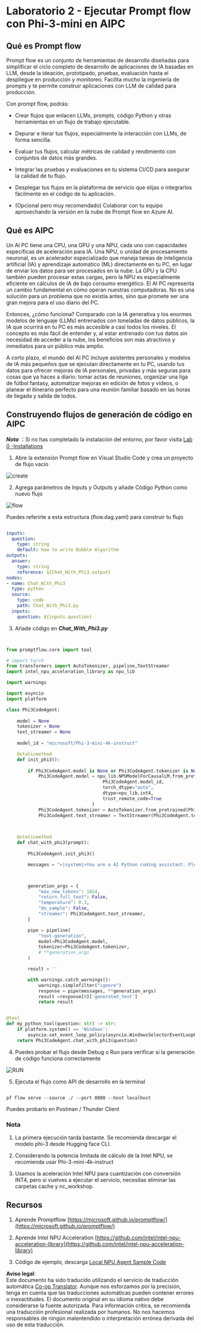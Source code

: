 <!--
CO_OP_TRANSLATOR_METADATA:
{
  "original_hash": "bc29f7fe7fc16bed6932733eac8c81b8",
  "translation_date": "2025-05-07T10:55:41+00:00",
  "source_file": "md/02.Application/02.Code/Phi3/VSCodeExt/HOL/AIPC/02.PromptflowWithNPU.md",
  "language_code": "es"
}
-->
# **Laboratorio 2 - Ejecutar Prompt flow con Phi-3-mini en AIPC**

## **Qué es Prompt flow**

Prompt flow es un conjunto de herramientas de desarrollo diseñadas para simplificar el ciclo completo de desarrollo de aplicaciones de IA basadas en LLM, desde la ideación, prototipado, pruebas, evaluación hasta el despliegue en producción y monitoreo. Facilita mucho la ingeniería de prompts y te permite construir aplicaciones con LLM de calidad para producción.

Con prompt flow, podrás:

- Crear flujos que enlacen LLMs, prompts, código Python y otras herramientas en un flujo de trabajo ejecutable.

- Depurar e iterar tus flujos, especialmente la interacción con LLMs, de forma sencilla.

- Evaluar tus flujos, calcular métricas de calidad y rendimiento con conjuntos de datos más grandes.

- Integrar las pruebas y evaluaciones en tu sistema CI/CD para asegurar la calidad de tu flujo.

- Desplegar tus flujos en la plataforma de servicio que elijas o integrarlos fácilmente en el código de tu aplicación.

- (Opcional pero muy recomendado) Colaborar con tu equipo aprovechando la versión en la nube de Prompt flow en Azure AI.

## **Qué es AIPC**

Un AI PC tiene una CPU, una GPU y una NPU, cada uno con capacidades específicas de aceleración para IA. Una NPU, o unidad de procesamiento neuronal, es un acelerador especializado que maneja tareas de inteligencia artificial (IA) y aprendizaje automático (ML) directamente en tu PC, en lugar de enviar los datos para ser procesados en la nube. La GPU y la CPU también pueden procesar estas cargas, pero la NPU es especialmente eficiente en cálculos de IA de bajo consumo energético. El AI PC representa un cambio fundamental en cómo operan nuestras computadoras. No es una solución para un problema que no existía antes, sino que promete ser una gran mejora para el uso diario del PC.

Entonces, ¿cómo funciona? Comparado con la IA generativa y los enormes modelos de lenguaje (LLMs) entrenados con toneladas de datos públicos, la IA que ocurrirá en tu PC es más accesible a casi todos los niveles. El concepto es más fácil de entender y, al estar entrenado con tus datos sin necesidad de acceder a la nube, los beneficios son más atractivos y inmediatos para un público más amplio.

A corto plazo, el mundo del AI PC incluye asistentes personales y modelos de IA más pequeños que se ejecutan directamente en tu PC, usando tus datos para ofrecer mejoras de IA personales, privadas y más seguras para cosas que ya haces a diario: tomar actas de reuniones, organizar una liga de fútbol fantasy, automatizar mejoras en edición de fotos y videos, o planear el itinerario perfecto para una reunión familiar basado en las horas de llegada y salida de todos.

## **Construyendo flujos de generación de código en AIPC**

***Nota*** ：Si no has completado la instalación del entorno, por favor visita [Lab 0 -Installations](./01.Installations.md)

1. Abre la extensión Prompt flow en Visual Studio Code y crea un proyecto de flujo vacío

![create](../../../../../../../../../translated_images/pf_create.bde888dc83502eba082a058175bbf1eee6791219795393a386b06fd3043ec54d.es.png)

2. Agrega parámetros de Inputs y Outputs y añade Código Python como nuevo flujo

![flow](../../../../../../../../../translated_images/pf_flow.520824c0969f2a94f17e947f86bdc4b4c6c88a2efa394fe3bcfb58c0dbc578a7.es.png)

Puedes referirte a esta estructura (flow.dag.yaml) para construir tu flujo

```yaml

inputs:
  question:
    type: string
    default: how to write Bubble Algorithm
outputs:
  answer:
    type: string
    reference: ${Chat_With_Phi3.output}
nodes:
- name: Chat_With_Phi3
  type: python
  source:
    type: code
    path: Chat_With_Phi3.py
  inputs:
    question: ${inputs.question}


```

3. Añade código en ***Chat_With_Phi3.py***

```python


from promptflow.core import tool

# import torch
from transformers import AutoTokenizer, pipeline,TextStreamer
import intel_npu_acceleration_library as npu_lib

import warnings

import asyncio
import platform

class Phi3CodeAgent:
    
    model = None
    tokenizer = None
    text_streamer = None
    
    model_id = "microsoft/Phi-3-mini-4k-instruct"

    @staticmethod
    def init_phi3():
        
        if Phi3CodeAgent.model is None or Phi3CodeAgent.tokenizer is None or Phi3CodeAgent.text_streamer is None:
            Phi3CodeAgent.model = npu_lib.NPUModelForCausalLM.from_pretrained(
                                    Phi3CodeAgent.model_id,
                                    torch_dtype="auto",
                                    dtype=npu_lib.int4,
                                    trust_remote_code=True
                                )
            Phi3CodeAgent.tokenizer = AutoTokenizer.from_pretrained(Phi3CodeAgent.model_id)
            Phi3CodeAgent.text_streamer = TextStreamer(Phi3CodeAgent.tokenizer, skip_prompt=True)

    

    @staticmethod
    def chat_with_phi3(prompt):
        
        Phi3CodeAgent.init_phi3()

        messages = "<|system|>You are a AI Python coding assistant. Please help me to generate code in Python.The answer only genertated Python code, but any comments and instructions do not need to be generated<|end|><|user|>" + prompt +"<|end|><|assistant|>"



        generation_args = {
            "max_new_tokens": 1024,
            "return_full_text": False,
            "temperature": 0.3,
            "do_sample": False,
            "streamer": Phi3CodeAgent.text_streamer,
        }

        pipe = pipeline(
            "text-generation",
            model=Phi3CodeAgent.model,
            tokenizer=Phi3CodeAgent.tokenizer,
            # **generation_args
        )

        result = ''

        with warnings.catch_warnings():
            warnings.simplefilter("ignore")
            response = pipe(messages, **generation_args)
            result =response[0]['generated_text']
            return result


@tool
def my_python_tool(question: str) -> str:
    if platform.system() == 'Windows':
        asyncio.set_event_loop_policy(asyncio.WindowsSelectorEventLoopPolicy())
    return Phi3CodeAgent.chat_with_phi3(question)


```

4. Puedes probar el flujo desde Debug o Run para verificar si la generación de código funciona correctamente

![RUN](../../../../../../../../../translated_images/pf_run.4239e8a0b420a58284edf6ee1471c1697c345670313c8e7beac0edaee15b9a9d.es.png)

5. Ejecuta el flujo como API de desarrollo en la terminal

```

pf flow serve --source ./ --port 8080 --host localhost   

```

Puedes probarlo en Postman / Thunder Client

### **Nota**

1. La primera ejecución tarda bastante. Se recomienda descargar el modelo phi-3 desde Hugging face CLI.

2. Considerando la potencia limitada de cálculo de la Intel NPU, se recomienda usar Phi-3-mini-4k-instruct

3. Usamos la aceleración Intel NPU para cuantización con conversión INT4, pero si vuelves a ejecutar el servicio, necesitas eliminar las carpetas cache y nc_workshop.

## **Recursos**

1. Aprende Promptflow [https://microsoft.github.io/promptflow/](https://microsoft.github.io/promptflow/)

2. Aprende Intel NPU Acceleration [https://github.com/intel/intel-npu-acceleration-library](https://github.com/intel/intel-npu-acceleration-library)

3. Código de ejemplo, descarga [Local NPU Agent Sample Code](../../../../../../../../../code/07.Lab/01/AIPC)

**Aviso legal**:  
Este documento ha sido traducido utilizando el servicio de traducción automática [Co-op Translator](https://github.com/Azure/co-op-translator). Aunque nos esforzamos por la precisión, tenga en cuenta que las traducciones automáticas pueden contener errores o inexactitudes. El documento original en su idioma nativo debe considerarse la fuente autorizada. Para información crítica, se recomienda una traducción profesional realizada por humanos. No nos hacemos responsables de ningún malentendido o interpretación errónea derivada del uso de esta traducción.